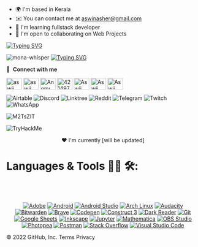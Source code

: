 * 🌍  I'm based in Kerala
* ✉️  You can contact me at [aswinasher@gmail.com](mailto:aswinasher@gmail.com)
* 🧠  I'm learning fullstack developer
* 🤝  I'm open to collaborating on Web Projects

[![Typing SVG](https://readme-typing-svg.herokuapp.com?duration=5009&color=1DF71A&background=FFFFFF00&center=true&vCenter=true&lines=I'm+Certified+EthicalHacker;UI+UX+developer;Cyber+Security+Enthusiast)](https://git.io/typing-svg)

                                                                                                                                       
![mona-whisper](https://user-images.githubusercontent.com/64751167/95435221-f0266500-096f-11eb-8070-57f6721b1857.gif)
[![Typing SVG](https://readme-typing-svg.herokuapp.com?color=F71378&background=FFFFFF00&lines=Hey%2C%F0%9F%91%8B+i'm++Aswin+krishna)](https://git.io/typing-svg)

🔗 &nbsp;**Connect with me**
<p align="left">
<a href="https://dr" target="blank"><img align="center" src="https://cdn.jsdelivr.net/npm/simple-icons@3.0.1/icons/dev-dot-to.svg" alt="aswii" height="30" width="40" /></a>
<a href="https://twitter.com/an07os" target="blank"><img align="center" src="https://raw.githubusercontent.com/rahuldkjain/github-profile-readme-generator/master/src/images/icons/Social/twitter.svg" alt="aswii" height="30" width="40" /></a>
<a href="https://www.linkedin.com/in/aswin-krishna-vb-4a69621ab/" target="blank"><img align="center" src="https://raw.githubusercontent.com/rahuldkjain/github-profile-readme-generator/master/src/images/icons/Social/linked-in-alt.svg" alt="Anony" height="30" width="40" /></a>
<a href="https://stackoverflow.com/users/18278924/an0n7os" target="blank"><img align="center" src="https://raw.githubusercontent.com/rahuldkjain/github-profile-readme-generator/master/src/images/icons/Social/stack-overflow.svg" alt="4214976" height="30" width="40" /></a>
<a href="https://www.instagram.com/an0n7os/" target="blank"><img align="center" src="https://raw.githubusercontent.com/rahuldkjain/github-profile-readme-generator/master/src/images/icons/Social/instagram.svg" alt="Aswii" height="30" width="40" /></a>
<a href="https://www.instagram.com/an0n7os/" target="blank"><img align="center" src="https://raw.githubusercontent.com/rahuldkjain/github-profile-readme-generator/master/src/images/icons/Social/facebook.svg" alt="Aswii" height="30" width="40" /></a>
<a href="https://www.instagram.com/an0n7os/" target="blank"><img align="center" src="https://raw.githubusercontent.com/rahuldkjain/github-profile-readme-generator/master/src/images/icons/Social/discord.svg" alt="Aswii" height="30" width="40" /></a>
  
  
  
  ![Airtable](https://img.shields.io/badge/Airtable-18BFFF?style=for-the-badge&logo=Airtable&logoColor=white)
![Discord](https://img.shields.io/badge/%3CServer%3E-%237289DA.svg?style=for-the-badge&logo=discord&logoColor=white)
  ![Linktree](https://img.shields.io/badge/linktree-1de9b6?style=for-the-badge&logo=linktree&logoColor=white)
  ![Reddit](https://img.shields.io/badge/Reddit-FF4500?style=for-the-badge&logo=reddit&logoColor=white)
  ![Telegram](https://img.shields.io/badge/Telegram-2CA5E0?style=for-the-badge&logo=telegram&logoColor=white) 
  ![Twitch](https://img.shields.io/badge/Twitch-%239146FF.svg?style=for-the-badge&logo=Twitch&logoColor=white)
  ![WhatsApp](https://img.shields.io/badge/WhatsApp-25D366?style=for-the-badge&logo=whatsapp&logoColor=white)
  

![M2TsZIT](https://user-images.githubusercontent.com/64751167/91557308-e1509980-e951-11ea-9b57-695796bd82cf.gif)
</p> 
<img src="https://tryhackme-badges.s3.amazonaws.com/AswinkrishnaVB.png" alt="TryHackMe">
<p align="center">❤ I'm currently [will be updated]</p> 

# Languages & Tools 👨‍💻 🛠:
</br> 
<p align="center"> 
<!-- For more icons please follow  https://github.com/MikeCodesDotNET/ColoredBadges -->
</br> <a href="#"><img alt="Adobe" src="https://img.shields.io/badge/Adobe-FF0000.svg?logo=adobe&logoColor=white"></a>
    <a href="#"><img alt="Android" src="https://img.shields.io/badge/Android-3DDC84?logo=android&logoColor=white"></a>
    <a href="#"><img alt="Android Studio" src="https://img.shields.io/badge/Android%20Studio-008678.svg?logo=android-studio&logoColor=white"></a>
    <a href="#"><img alt="Arch Linux" src="https://img.shields.io/badge/Arch%20Linux-1793D1.svg?logo=arch-linux&logoColor=white"></a>
    <a href="#"><img alt="Audacity" src="https://img.shields.io/badge/-Audacity-0000CC?logo=audacity&logoColor=white"></a>
    <a href="#"><img alt="Bitwarden" src="https://img.shields.io/badge/-Bitwarden-175DDC?logo=bitwarden&logoColor=white"></a>
    <a href="#"><img alt="Brave" src="https://img.shields.io/badge/-Brave-FB542B?logo=brave&logoColor=white"></a>
    <a href="#"><img alt="Codepen" src="https://img.shields.io/badge/Codepen-000000.svg?logo=codepen&logoColor=white"></a>
    <a href="#"><img alt="Construct 3" src="https://img.shields.io/badge/Construct%203-00b56a.svg?logo=construct-3&logoColor=white"></a>
    <a href="#"><img alt="Dark Reader" src="https://img.shields.io/badge/-Dark%20Reader-141E24?logo=dark-reader&logoColor=white"></a>
    <a href="#"><img alt="Git" src="https://img.shields.io/badge/Git-F05033.svg?logo=git&logoColor=white"></a>
    <a href="#"><img alt="Google Sheets" src="https://img.shields.io/badge/Google%20Sheets-34A853.svg?logo=google%20sheets&logoColor=white"></a>
    <a href="#"><img alt="Inkscape" src="https://img.shields.io/badge/Inkscape-000000?logo=Inkscape&logoColor=white"></a>
    <a href="#"><img alt="Jupyter" src="https://img.shields.io/badge/Jupyter-F37626.svg?logo=Jupyter&logoColor=white"></a>
    <a href="#"><img alt="Mathematica" src="https://img.shields.io/badge/Mathematica-DD1100.svg?logo=wolfram-mathematica&logoColor=white"></a>
    <a href="#"><img alt="OBS Studio" src="https://img.shields.io/badge/-OBS%20Studio-302E31?logo=obs-studio&logoColor=white"></a>
    <a href="#"><img alt="Photopea" src="https://img.shields.io/badge/Photopea-18A497?logo=photopea&logoColor=white"></a>
    <a href="#"><img alt="Postman" src="https://img.shields.io/badge/Postman-FF6C37?logo=postman&logoColor=white"></a>
    <a href="#"><img alt="Stack Overflow" src="https://img.shields.io/badge/-Stack%20Overflow-FE7A16?logo=stack-overflow&logoColor=white"></a>
    <a href="#"><img alt="Visual Studio Code" src="https://img.shields.io/badge/Visual%20Studio%20Code-0078d7.svg?logo=visual-studio-code&logoColor=white"></a>
</br>



<!--
**edisonlee55/edisonlee55** is a ✨ _special_ ✨ repository because its `README.md` (this file) appears on your GitHub profile. 
Here are some ideas to get you started: 
- 🔭 I’m currently working on ...
- 🌱 I’m currently learning ...
- 👯 I’m looking to collaborate on ...
- 🤔 I’m looking for help with ...
- 💬 Ask me about ...
- 📫 How to reach me: ...
- 😄 Pronouns: ...
- ⚡ Fun fact: ...
-->
© 2022 GitHub, Inc.
Terms
Privacy
